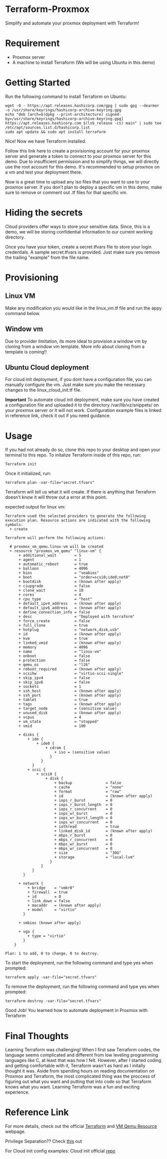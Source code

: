 # Terraform-Proxmox

Simplify and automate your proxmox deployment with Terraform! 

# Requirement

* Proxmox server
* A machine to install Terraform (We will be using Ubuntu in this demo)

# Getting Started


Run the following command to install Terraform on Ubuntu:

```
wget -O - https://apt.releases.hashicorp.com/gpg | sudo gpg --dearmor -o /usr/share/keyrings/hashicorp-archive-keyring.gpg
echo "deb [arch=$(dpkg --print-architecture) signed-by=/usr/share/keyrings/hashicorp-archive-keyring.gpg] https://apt.releases.hashicorp.com $(lsb_release -cs) main" | sudo tee /etc/apt/sources.list.d/hashicorp.list
sudo apt update && sudo apt install terraform
```

Nice! Now we have Terraform installed.

Follow this link here to create a provisioning account for your proxmox server and generate a token to connect to your proxmox server for this demo. Due to insufficient permission and to simplify things, we will directly use the root account for this demo. It's recommended to setup proxmox on a vm and test your deployment there.

Now is a great time to upload any iso files that you want to use to your proxmox server. If you don't plan to deploy a specific vm in this demo, make sure to remove or comment out .tf files for that specific vm.

# Hiding the secrets 
 
Cloud providers offer ways to store your sensitive data. Since, this is a demo, we will be storing confidential information to our current working directory.

Once you have your token, create a secret.tfvars file to store your login credentials. A sample secret.tfvars is provided. Just make sure you remove the trailing "example" from the file name. 

# Provisioning

## Linux VM

Make any modification you would like in the linux_vm.tf file and run the appy command below. 

## Window vm

Due to provider limitation, its more ideal to provision a window vm by cloning from a window vm template. More info about cloning from a template is coming!!

## Ubuntu Cloud deployment

For cloud init deployment, if you dont have a configuration file, you can manually configure the vm. Just make sure you make the necessary changes to the linux_cloud_init.tf file.

**Important**
To automate cloud init deployment, make sure you have created a configuration file and uploaded it to the directory /var/lib/vz/snippets/ on your proxmox server or it will not work. Configuration example files is linked in reference link, check it out if you need guidance.

# Usage



If you had not already do so, clone this repo to your desktop and open your terminal to this repo. To initalize Terraform inside of this repo, run:

```
Terraform init
```

Once it initialized, run:

```
terraform plan -var-file="secret.tfvars"
```

Terraform will tell us what it will create. If there is anything that Terraform doesn't know it will throw out a error at this point.

expected output for linux vm:
```
Terraform used the selected providers to generate the following execution plan. Resource actions are indicated with the following symbols:
  + create

Terraform will perform the following actions:

  # proxmox_vm_qemu.linux-vm will be created
  + resource "proxmox_vm_qemu" "linux-vm" {
      + additional_wait        = 5
      + agent                  = 1
      + automatic_reboot       = true
      + balloon                = 4096
      + bios                   = "seabios"
      + boot                   = "order=scsi0;ide0;net0"
      + bootdisk               = (known after apply)
      + ciupgrade              = false
      + clone_wait             = 10
      + cores                  = 4
      + cpu_type               = "host"
      + default_ipv4_address   = (known after apply)
      + default_ipv6_address   = (known after apply)
      + define_connection_info = false
      + desc                   = "Deployed with terraform"
      + force_create           = false
      + full_clone             = true
      + hotplug                = "network,disk,usb"
      + id                     = (known after apply)
      + kvm                    = true
      + linked_vmid            = (known after apply)
      + memory                 = 4096
      + name                   = "linux-vm"
      + onboot                 = false
      + protection             = false
      + qemu_os                = "l26"
      + reboot_required        = (known after apply)
      + scsihw                 = "virtio-scsi-single"
      + skip_ipv4              = false
      + skip_ipv6              = false
      + sockets                = 1
      + ssh_host               = (known after apply)
      + ssh_port               = (known after apply)
      + tablet                 = true
      + tags                   = (known after apply)
      + target_node            = (sensitive value)
      + unused_disk            = (known after apply)
      + vcpus                  = 4
      + vm_state               = "stopped"
      + vmid                   = 100

      + disks {
          + ide {
              + ide0 {
                  + cdrom {
                      + iso = (sensitive value)
                    }
                }
            }
          + scsi {
              + scsi0 {
                  + disk {
                      + backup               = false
                      + cache                = "none"
                      + format               = "raw"
                      + id                   = (known after apply)
                      + iops_r_burst         = 0
                      + iops_r_burst_length  = 0
                      + iops_r_concurrent    = 0
                      + iops_wr_burst        = 0
                      + iops_wr_burst_length = 0
                      + iops_wr_concurrent   = 0
                      + iothread             = true
                      + linked_disk_id       = (known after apply)
                      + mbps_r_burst         = 0
                      + mbps_r_concurrent    = 0
                      + mbps_wr_burst        = 0
                      + mbps_wr_concurrent   = 0
                      + size                 = "30G"
                      + storage              = "local-lvm"
                    }
                }
            }
        }

      + network {
          + bridge    = "vmbr0"
          + firewall  = true
          + id        = 0
          + link_down = false
          + macaddr   = (known after apply)
          + model     = "virtio"
        }

      + smbios (known after apply)

      + vga {
          + type = "virtio"
        }
    }

Plan: 1 to add, 0 to change, 0 to destroy.
```

To start the deployment, run the following command and type yes when prompted:

```
terraform apply -var-file="secret.tfvars"
```

To remove the deployment, run the following command and type yes when prompted:
```
terraform destroy -var-file="secret.tfvars"
```
Good Job! You learned how to automate deployment in Proxmox with Terraform

# Final Thoughts

Learning Terraform was challenging! When I first saw Terraform codes, the language seems complicated and different from low leveling programming languages like C, at least that was how I felt. However, after I started coding and getting comfortable with it, Terraform wasn't as hard as I initally thought it was. Aside from spending hours on reading documentation on Proxmox and Terraform, the most complicated thing was the proccess of figuring out what you want and putting that into code so that Terraform knows what you want. Learning Terraform was a fun and exciting experience.

# Reference Link

For more details, check out the official [Terraform](https://k3s.io/) and [VM Qemu Resource](https://registry.terraform.io/providers/Telmate/proxmox/latest/docs/resources/vm_qemu)  webpage.

Privilege Separation?? Check [this](https://github.com/Telmate/terraform-provider-proxmox/issues/784) out

For Cloud init config examples: Cloud init official [repo](https://github.com/canonical/cloud-init/tree/fbcb224bc12495ba200ab107246349d802c5d8e6/doc/examples)